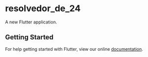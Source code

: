 # resolvedor_de_24

A new Flutter application.

## Getting Started

For help getting started with Flutter, view our online
[documentation](https://flutter.io/).
